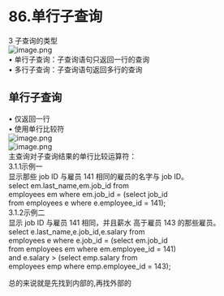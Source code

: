 # 86.单行子查询

3 子查询的类型<br />![image.png](https://cdn.nlark.com/yuque/0/2019/png/349894/1561206710204-7266cfc4-db46-464d-83b3-eaa3c443116d.png#align=left&display=inline&height=285&name=image.png&originHeight=569&originWidth=1102&size=177772&status=done&width=551)<br />• 单行子查询：子查询语句只返回一行的查询<br />• 多行子查询：子查询语句返回多行的查询
<a name="31i8X"></a>
## 单行子查询
• 仅返回一行<br />• 使用单行比较符<br />![image.png](https://cdn.nlark.com/yuque/0/2019/png/349894/1561206709804-e619e1d4-538d-4942-b110-8bce288924e3.png#align=left&display=inline&height=288&name=image.png&originHeight=575&originWidth=1028&size=105360&status=done&width=514)<br />![image.png](https://cdn.nlark.com/yuque/0/2019/png/349894/1561206692168-359e543a-d4b9-422f-b177-9f4cdd5ff281.png#align=left&display=inline&height=114&name=image.png&originHeight=227&originWidth=1018&size=53008&status=done&width=509)<br />主查询对子查询结果的单行比较运算符：<br />3.1.1示例一<br />显示那些 job ID 与雇员 141 相同的雇员的名字与 job ID。<br />select em.last_name,em.job_id from<br />employees em where em.job_id = (select job_id<br />from employees e where e.employee_id = 141);<br />3.1.2示例二<br />显示 job ID 与雇员 141 相同，并且薪水 高于雇员 143 的那些雇员。<br />select e.last_name,e.job_id,e.salary from<br />employees e where e.job_id = (select em.job_id<br />from employees em where em.employee_id = 141)<br />and e.salary > (select emp.salary from<br />employees emp where emp.employee_id = 143);

总的来说就是先找到内部的,再找外部的
